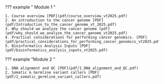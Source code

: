 ??? example " Module 1 "

    1. Course overview [PDF](pdf/course_overview_vt2025.pdf)
    2. An introduction to the cancer genome [PDF](pdf/Introduction_to_the_cancer_genome_vt_2025.pdf)
    3. Why should we analyze the cancer genome [pdf](pdf/why_should_we_analyze_the_cancer_genome_vt2025.pdf)
    4. Practical considerations for performing cancer genomics. [PDF](pdf/practical_considerations_for_performing_cancer_genomics_vt2025.pdf)
    5. Bioinformatics Analysis Inputs [PDF](pdf/bioinformatics_analysis_inputs_vt2025.pdf)

??? example "Module 2 "

    1. DNA alignment and QC [PDF](pdf/1_DNA_alignment_and_QC.pdf)
    2. Somatic & Germline variant callers [PDF](pdf/2_somatic_germline_variant_callers.pdf) 
     
<!-- ??? example "Module 3 "

    1. Bioinformatics pipelines & HTC computing environments. [PDF]()
    2. QC of DNA data and mutation calling of germline- and somatic alterations. [PDF]()

??? example "Module 4 "

    1. Calling somatic- and germline copy-number alterations. [PDF]()
    2. Calling structural variation. [PDF]()
    3. RNA sequencing etc.Lab intro. [PDF]()

??? example "Module 5 "

    1. Clinical trials. How to curate somatic- and germline variation for clinical use. [PDF]()
    2. Interpretation of Genomics - I [PDF]()
    3. Interpretation of Genomics - II [PDF]()
    4. Interpretation of Genomics - III [PDF]()
    5. Interpretation of Genomics - IV [PDF]() -->
    

